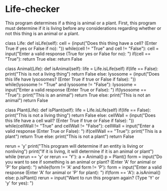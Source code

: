 # Life-checker
This program determines if a thing is animal or a plant. First, this program must determine if it is living before any considerations regarding whether or not this thing is an animal or a plant.

class Life:
    def isLife(self):
        cell = (input("Does this thing have a cell? (Enter True if yes or False if no): "))
        while(cell != "True" and cell != "False"):
            cell = input("Enter a valid response (True for yes or False for no): ")
        if(cell == "True"):
            return True
        else:
            return False

class Animal(Life):
    def isAnimal(self):
        life = Life.isLife(self)
        if(life == False):
            print("This is not a living thing")
            return False
        else:
            lysosome = (input("Does this life have lysosomes? (Enter True if true or False if false): "))
            while(lysosome != "True" and lysosome != "False"):
                lysosome = input("Enter a valid response (Enter True or False): ")
            if(lysosome == "True"):
                print("This is an animal")
                return True
            else:
                print("This is not an animal")
                return False

class Plant(Life):
    def isPlant(self):
        life = Life.isLife(self)
        if(life == False):
            print("This is not a living thing")
            return False
        else:
            cellWall = (input("Does this life have a cell wall? (Enter True if true or False if false): "))
            while(cellWall != "True" and cellWall != "False"):
                cellWall = input("Enter a valid response (Enter True or False): ")
            if(cellWall == "True"):
                print("This is a plant")
                return True
            else:
                print("This is not a plant")
                return False

rerun = 'y'
print("This program will determine if an entity is living or nonliving")
print("If it is living, it will determine if it is an animal or plant")
while (rerun == 'y' or rerun == 'Y'):
    a = Animal()
    p = Plant()
    form = input("Do you want to see if something is an animal or plant? (Enter 'A' for animal or 'P' for plant): ")
    while(form != 'A' and form != 'P'):
        form = input("Enter a valid response (Enter 'A' for animal or 'P' for plant): ")
    if(form == 'A'):
        a.isAnimal()
    else:
        p.isPlant()
    rerun = input("Want to run this program again? (Type 'Y' or 'y' for yes): ")
